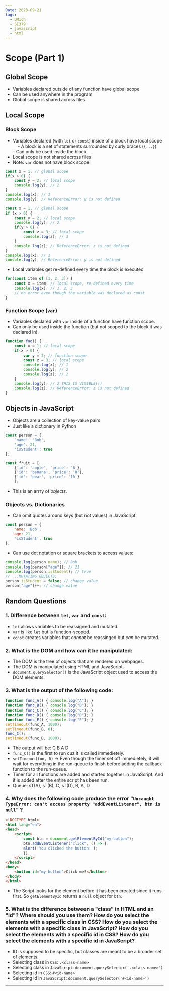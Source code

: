 ```yaml
---
Date: 2023-09-21
tags:
  - UMich
  - SI379
  - javascript
  - html
---
```

# Scope (Part 1)
## Global Scope
- Variables declared outside of any function have global scope
- Can be used anywhere in the program
- Global scope is shared across files
## Local Scope
### Block Scope
- Variables declared (with `let` or `const`) inside of a block have local scope
    - A block is a set of statements surrounded by curly braces (`{...}`)
    - Can only be used inside the block
- Local scope is not shared across files
- Note: `var` does not have block scope
```javascript
const x = 1; // global scope
if(x > 0) {
    const y = 2; // local scope
    console.log(y); // 2
}
console.log(x); // 1
console.log(y); // ReferenceError: y is not defined
```
```javascript
const x = 1; // global scope
if (x > 0) {
    const y = 2; // local scope
    console.log(y); // 2
    if(y > 0) {
        const z = 3; // local scope
        console.log(z); // 3
    }
    console.log(z); // ReferenceError: z is not defined
}
console.log(x); // 1
console.log(y); // ReferenceError: y is not defined
```
- Local variables get re-defined every time the block is executed
```javascript
for(const item of [1, 2, 3]) {
    const x = item; // local scope, re-defined every time
    console.log(x); // 1, 2, 3
    // no error even though the variable was declared as const
}
```
### Function Scope (`var`)
- Variables declared with `var` inside of a function have function scope.
- Can only be used inside the function (but not scoped to the block it was declared in).
```javascript
function foo() {
    const x = 1; // local scope
    if(x > 0) {
        var y = 2; // function scope
        const z = 3; // local scope
        console.log(x); // 1
        console.log(y); // 2
        console.log(z); // 2
    }
    console.log(y); // 2 THIS IS VISIBLE(!)
    console.log(z); // ReferenceError: z is not defined
}
```
## Objects in JavaScript
- Objects are a collection of key-value pairs
- Just like a dictionary in Python
```javascript
const person = {
    'name': 'Bob',
    'age': 21,
    'isStudent': true
};
```
```javascript
const fruit = [
    {'id': 'apple', 'price': '6'},
    {'id': 'banana', 'price': '8'},
    {'id': 'pear', 'price': '10'}
    ];
```
- This is an arrry of *objects*.
### Objects vs. Dictionaries
- Can omit quotes around keys (but not values) in JavaScript:
```javascript
const person = {
	name: 'Bob',
	age: 21,
	'isStudent': true
};
```
- Can use dot notation or square brackets to access values:
```javascript
console.log(person.name); // Bob
console.log(person["age"]); // 21
console.log(person.isStudent); // true
// ...MUTATING OBJECTS:
person.isStudent = false; // change value
person["age"]++; // change value
```
## Random Questions
### 1. Difference between `let`, `var` and `const`:
- `let` allows variables to be reassigned and mutated.
- `var` is like `let` but is function-scoped.
- `const` creates variables that *cannot* be reassinged but *can* be mutated.
### 2. What is the DOM and how can it be manipulated:
- The DOM is the tree of objects that are rendered on webpages.
- The DOM is manipulated using HTML and JavaScript.
- `document.querySelector()` is the JavaScript object used to access the DOM elements.
### 3. What is the output of the following code:
```javascript
function func_A() { console.log("A"); }
function func_B() { console.log("B"); }
function func_C() { console.log("C"); }
function func_D() { console.log("D"); }
function func_E() { console.log("E"); }
setTimeout(func_A, 1000);
setTimeout(func_B, 0);
func_C();
setTimeout(func_D, 1000);
```
- The output will be:
	C
	B
	A
	D
- `func_C()` is the first to run cuz it is called immedietely.
- `setTimeout(fun, 0)` -> Even though the timer set off immedietely, it will wait for everything in the run-queue to finish before adding the callback function to the run-queue.
- Timer for all functions are added and started together in JavaScript. And it is added after the entire script has been run.
- Queue: sT(A), sT(B), C, sT(D), B, A, D
### 4. Why does the following code produce the error "`Uncaught TypeError: can't access property "addEventListener", btn is null`" ?
```html
<!DOCTYPE html>
<html lang="en">
<head>
	<script>
		const btn = document.getElementById("my-button");
		btn.addEventListener("click", () => {
		alert('You clicked the button!');
		});
	</script>
</head>
<body>
	<button id="my-button">Click me!</button>
</body>
</html>
```
- The Script looks for the element before it has been created since it runs first. So `getElementById` returns a `null` object for `btn`.
### 5. What is the difference between a "class" in HTML and an "id"? Where should you use them? How do you select the elements with a specific class in CSS? How do you select the elements with a specific class in JavaScript? How do you select the elements with a specific id in CSS? How do you select the elements with a specific id in JavaScript?
- ID is supposed to be specific, but classes are meant to be a broader set of elements.
- Selecting class in `CSS`: `.<class-name>`
- Selecting class in `JavaScript`: `document.querySelector('.<class-name>')`
- Selecting id in `CSS`: `#<id-name>`
- Selecting id in `JavaScript`: `document.querySelector('#<id-name>')`
---